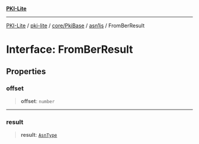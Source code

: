 [**PKI-Lite**](../../../../../../README.md)

---

[PKI-Lite](../../../../../../README.md) / [pki-lite](../../../../../README.md) / [core/PkiBase](../../../README.md) / [asn1js](../README.md) / FromBerResult

# Interface: FromBerResult

## Properties

### offset

> **offset**: `number`

---

### result

> **result**: [`AsnType`](../type-aliases/AsnType.md)
